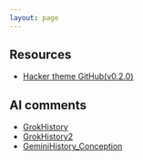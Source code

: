 ```yaml
---
layout: page
---
```

## Resources
- [Hacker theme GitHub(v0.2.0)](https://github.com/pages-themes/hacker/tree/v0.2.0)

## AI comments
- [GrokHistory](gnosis/ai_chat/GrokHistory.md)
- [GrokHistory2](gnosis/ai_chat/GrokHistory2.md)
- [GeminiHistory_Conception](gnosis/ai_chat/GeminiHistory_Conception.md)
